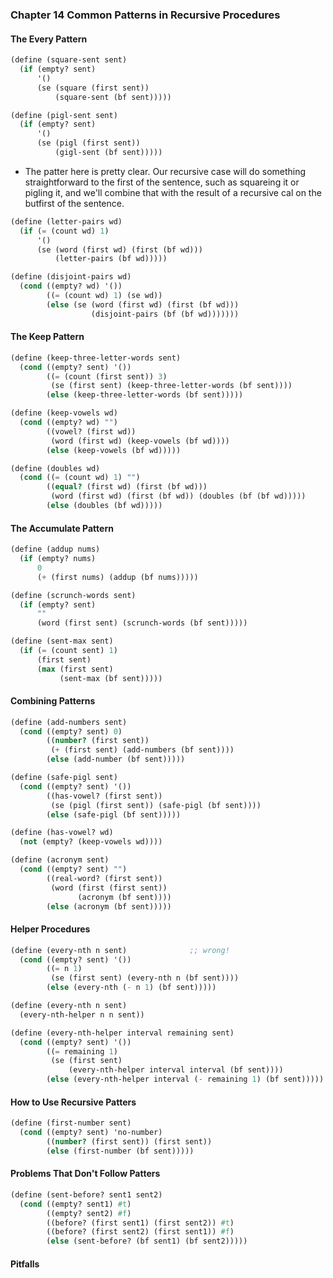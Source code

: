 ### Chapter 14 Common Patterns in Recursive Procedures

#### The Every Pattern
```Scheme
(define (square-sent sent)
  (if (empty? sent)
      '()
      (se (square (first sent))
          (square-sent (bf sent)))))

(define (pigl-sent sent)
  (if (empty? sent)
      '()
      (se (pigl (first sent))
          (gigl-sent (bf sent)))))
```

* The patter here is pretty clear. Our recursive case will do something straightforward to the first of the sentence, such as squareing it or pigling it, and we'll combine that with the result of a recursive cal on the butfirst of the sentence.

```Scheme
(define (letter-pairs wd)
  (if (= (count wd) 1)
      '()
      (se (word (first wd) (first (bf wd)))
          (letter-pairs (bf wd)))))
```

```Scheme
(define (disjoint-pairs wd)
  (cond ((empty? wd) '())
        ((= (count wd) 1) (se wd))
        (else (se (word (first wd) (first (bf wd)))
                  (disjoint-pairs (bf (bf wd)))))))
```

#### The Keep Pattern
```Scheme
(define (keep-three-letter-words sent)
  (cond ((empty? sent) '())
        ((= (count (first sent)) 3)
         (se (first sent) (keep-three-letter-words (bf sent))))
        (else (keep-three-letter-words (bf sent)))))
```

```Scheme
(define (keep-vowels wd)
  (cond ((empty? wd) "")
        ((vowel? (first wd))
         (word (first wd) (keep-vowels (bf wd))))
        (else (keep-vowels (bf wd)))))
```

```Scheme
(define (doubles wd)
  (cond ((= (count wd) 1) "")
        ((equal? (first wd) (first (bf wd)))
         (word (first wd) (first (bf wd)) (doubles (bf (bf wd)))))
        (else (doubles (bf wd)))))
```

#### The Accumulate Pattern
```Scheme
(define (addup nums)
  (if (empty? nums)
      0
      (+ (first nums) (addup (bf nums)))))

(define (scrunch-words sent)
  (if (empty? sent)
      ""
      (word (first sent) (scrunch-words (bf sent)))))
```

```Scheme
(define (sent-max sent)
  (if (= (count sent) 1)
      (first sent)
      (max (first sent)
           (sent-max (bf sent)))))
```

#### Combining Patterns
```Scheme
(define (add-numbers sent)
  (cond ((empty? sent) 0)
        ((number? (first sent))
         (+ (first sent) (add-numbers (bf sent))))
        (else (add-number (bf sent)))))
```

```Scheme
(define (safe-pigl sent)
  (cond ((empty? sent) '())
        ((has-vowel? (first sent))
         (se (pigl (first sent)) (safe-pigl (bf sent))))
        (else (safe-pigl (bf sent)))))

(define (has-vowel? wd)
  (not (empty? (keep-vowels wd))))
```

```Scheme
(define (acronym sent)
  (cond ((empty? sent) "")
        ((real-word? (first sent))
         (word (first (first sent))
               (acronym (bf sent))))
        (else (acronym (bf sent)))))
```

#### Helper Procedures
```Scheme
(define (every-nth n sent)              ;; wrong!
  (cond ((empty? sent) '())
        ((= n 1)
         (se (first sent) (every-nth n (bf sent))))
        (else (every-nth (- n 1) (bf sent)))))
```

```Scheme
(define (every-nth n sent)
  (every-nth-helper n n sent))

(define (every-nth-helper interval remaining sent)
  (cond ((empty? sent) '())
        ((= remaining 1)
         (se (first sent)
             (every-nth-helper interval interval (bf sent))))
        (else (every-nth-helper interval (- remaining 1) (bf sent)))))
```

#### How to Use Recursive Patters
```Scheme
(define (first-number sent)
  (cond ((empty? sent) 'no-number)
        ((number? (first sent)) (first sent))
        (else (first-number (bf sent)))))
```

#### Problems That Don't Follow Patters
```Scheme
(define (sent-before? sent1 sent2)
  (cond ((empty? sent1) #t)
        ((empty? sent2) #f)
        ((before? (first sent1) (first sent2)) #t)
        ((before? (first sent2) (first sent1)) #f)
        (else (sent-before? (bf sent1) (bf sent2)))))
```

#### Pitfalls
